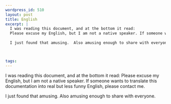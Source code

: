 ```yaml
--- 
wordpress_id: 510
layout: post
title: English
excerpt: |
  I was reading this document, and at the bottom it read: 
  Please excuse my English, but I am not a native speaker. If someone wants to translate this documentation into real but less funny English, please contact me.
  
  I just found that amusing.  Also amusing enough to share with everyone.
  


tags: 
---
```


I was reading this document, and at the bottom it read: 
Please excuse my English, but I am not a native speaker. If someone wants to translate this documentation into real but less funny English, please contact me.

I just found that amusing.  Also amusing enough to share with everyone.

